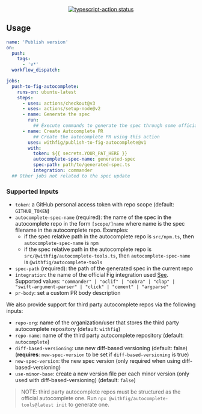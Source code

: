 <p align="center">
  <a href="https://github.com/actions/typescript-action/actions"><img alt="typescript-action status" src="https://github.com/actions/typescript-action/workflows/build-test/badge.svg"></a>
</p>


## Usage

```yml
name: 'Publish version'
on:
  push:
    tags:        
      - 'v*'
  workflow_dispatch:

jobs:
  push-to-fig-autocomplete:
    runs-on: ubuntu-latest
    steps:
      - uses: actions/checkout@v3
      - uses: actions/setup-node@v2
      - name: Generate the spec
        run:
          ## Execute commands to generate the spec through some official or third party integration
      - name: Create Autocomplete PR
          ## Create the autocomplete PR using this action
        uses: withfig/publish-to-fig-autocomplete@v1
        with:
          token: ${{ secrets.YOUR_PAT_HERE }}
          autocomplete-spec-name: generated-spec
          spec-path: path/to/generated-spec.ts
          integration: commander
  ## Other jobs not related to the spec update
```

### Supported Inputs

- `token`: a GitHub personal access token with repo scope (default: `GITHUB_TOKEN`)
- `autocomplete-spec-name` (required): the name of the spec in the autocomplete repo in the form `[scope/]name` where name is the spec filename in the autocomplete repo. Examples:
  - if the spec relative path in the autocomplete repo is `src/npm.ts`, then `autocomplete-spec-name` is `npm`
  - if the spec relative path in the autocomplete repo is `src/@withfig/autocomplete-tools.ts`, then `autocomplete-spec-name` is `@withfig/autocomplete-tools`
- `spec-path` (required): the path of the generated spec in the current repo
- `integration`: the name of the official Fig integration used [See](https://fig.io/docs/guides/autocomplete-for-teams). Supported values: `"commander" | "oclif" | "cobra" | "clap" | "swift-argument-parser" | "click" | "cement" | "argparse"`
- `pr-body`: set a custom PR body description

We also provide support for third party autocomplete repos via the following inputs:
- `repo-org`: name of the organization/user that stores the third party autocomplete repository (default: `withfig`)
- `repo-name`: name of the third party autocomplete repository (default: `autocomplete`)
- `diff-based-versioning`: use new diff-based versioning (default: false) (__requires__: `new-spec-version` to be set if `diff-based-versioning` is true)
- `new-spec-version`: the new spec version (only required when using diff-based-versioning)
- `use-minor-base`: create a new version file per each minor version (only used with diff-based-versioning) (default: `false`)

> NOTE: third party autocomplete repos must be structured as the official autocomplete one. Run `npx @withfig/autocomplete-tools@latest init` to generate one.
